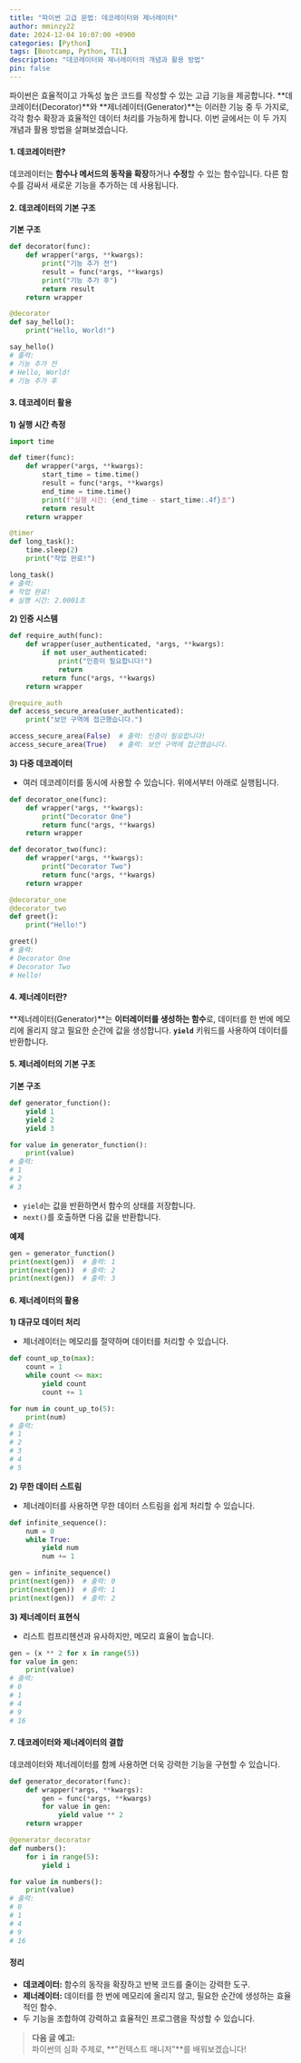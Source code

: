 ```yaml
---
title: "파이썬 고급 문법: 데코레이터와 제너레이터"
author: mminzy22
date: 2024-12-04 10:07:00 +0900
categories: [Python]
tags: [Bootcamp, Python, TIL]
description: "데코레이터와 제너레이터의 개념과 활용 방법"
pin: false
---
```



파이썬은 효율적이고 가독성 높은 코드를 작성할 수 있는 고급 기능을 제공합니다. **데코레이터(Decorator)**와 **제너레이터(Generator)**는 이러한 기능 중 두 가지로, 각각 함수 확장과 효율적인 데이터 처리를 가능하게 합니다. 이번 글에서는 이 두 가지 개념과 활용 방법을 살펴보겠습니다.


#### 1. 데코레이터란?

데코레이터는 **함수나 메서드의 동작을 확장**하거나 **수정**할 수 있는 함수입니다. 다른 함수를 감싸서 새로운 기능을 추가하는 데 사용됩니다.


#### 2. 데코레이터의 기본 구조

**기본 구조**
```python
def decorator(func):
    def wrapper(*args, **kwargs):
        print("기능 추가 전")
        result = func(*args, **kwargs)
        print("기능 추가 후")
        return result
    return wrapper

@decorator
def say_hello():
    print("Hello, World!")

say_hello()
# 출력:
# 기능 추가 전
# Hello, World!
# 기능 추가 후
```


#### 3. 데코레이터 활용

**1) 실행 시간 측정**
```python
import time

def timer(func):
    def wrapper(*args, **kwargs):
        start_time = time.time()
        result = func(*args, **kwargs)
        end_time = time.time()
        print(f"실행 시간: {end_time - start_time:.4f}초")
        return result
    return wrapper

@timer
def long_task():
    time.sleep(2)
    print("작업 완료!")

long_task()
# 출력:
# 작업 완료!
# 실행 시간: 2.0001초
```

**2) 인증 시스템**
```python
def require_auth(func):
    def wrapper(user_authenticated, *args, **kwargs):
        if not user_authenticated:
            print("인증이 필요합니다!")
            return
        return func(*args, **kwargs)
    return wrapper

@require_auth
def access_secure_area(user_authenticated):
    print("보안 구역에 접근했습니다.")

access_secure_area(False)  # 출력: 인증이 필요합니다!
access_secure_area(True)   # 출력: 보안 구역에 접근했습니다.
```

**3) 다중 데코레이터**
- 여러 데코레이터를 동시에 사용할 수 있습니다. 위에서부터 아래로 실행됩니다.

```python
def decorator_one(func):
    def wrapper(*args, **kwargs):
        print("Decorator One")
        return func(*args, **kwargs)
    return wrapper

def decorator_two(func):
    def wrapper(*args, **kwargs):
        print("Decorator Two")
        return func(*args, **kwargs)
    return wrapper

@decorator_one
@decorator_two
def greet():
    print("Hello!")

greet()
# 출력:
# Decorator One
# Decorator Two
# Hello!
```


#### 4. 제너레이터란?

**제너레이터(Generator)**는 **이터레이터를 생성하는 함수**로, 데이터를 한 번에 메모리에 올리지 않고 필요한 순간에 값을 생성합니다. **`yield`** 키워드를 사용하여 데이터를 반환합니다.


#### 5. 제너레이터의 기본 구조

**기본 구조**
```python
def generator_function():
    yield 1
    yield 2
    yield 3

for value in generator_function():
    print(value)
# 출력:
# 1
# 2
# 3
```

- `yield`는 값을 반환하면서 함수의 상태를 저장합니다.
- `next()`를 호출하면 다음 값을 반환합니다.

**예제**
```python
gen = generator_function()
print(next(gen))  # 출력: 1
print(next(gen))  # 출력: 2
print(next(gen))  # 출력: 3
```


#### 6. 제너레이터의 활용

**1) 대규모 데이터 처리**
- 제너레이터는 메모리를 절약하며 데이터를 처리할 수 있습니다.

```python
def count_up_to(max):
    count = 1
    while count <= max:
        yield count
        count += 1

for num in count_up_to(5):
    print(num)
# 출력:
# 1
# 2
# 3
# 4
# 5
```

**2) 무한 데이터 스트림**
- 제너레이터를 사용하면 무한 데이터 스트림을 쉽게 처리할 수 있습니다.

```python
def infinite_sequence():
    num = 0
    while True:
        yield num
        num += 1

gen = infinite_sequence()
print(next(gen))  # 출력: 0
print(next(gen))  # 출력: 1
print(next(gen))  # 출력: 2
```

**3) 제너레이터 표현식**
- 리스트 컴프리헨션과 유사하지만, 메모리 효율이 높습니다.

```python
gen = (x ** 2 for x in range(5))
for value in gen:
    print(value)
# 출력:
# 0
# 1
# 4
# 9
# 16
```


#### 7. 데코레이터와 제너레이터의 결합

데코레이터와 제너레이터를 함께 사용하면 더욱 강력한 기능을 구현할 수 있습니다.

```python
def generator_decorator(func):
    def wrapper(*args, **kwargs):
        gen = func(*args, **kwargs)
        for value in gen:
            yield value ** 2
    return wrapper

@generator_decorator
def numbers():
    for i in range(5):
        yield i

for value in numbers():
    print(value)
# 출력:
# 0
# 1
# 4
# 9
# 16
```


#### 정리

- **데코레이터:** 함수의 동작을 확장하고 반복 코드를 줄이는 강력한 도구.
- **제너레이터:** 데이터를 한 번에 메모리에 올리지 않고, 필요한 순간에 생성하는 효율적인 함수.
- 두 기능을 조합하여 강력하고 효율적인 프로그램을 작성할 수 있습니다.

> **다음 글 예고:**  
> 파이썬의 심화 주제로, **"컨텍스트 매니저"**를 배워보겠습니다!
